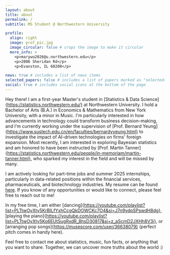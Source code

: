 ```yaml
---
layout: about
title: about
permalink: /
subtitle: MS Student @ Northwestern University

profile:
  align: right
  image: prof_pic.jpg
  image_circular: false # crops the image to make it circular
  more_info: >
    <p>marywu2026@u.northwestern.edu</p>
    <p>2006 Sheridan Rd</p>
    <p>Evanston, IL 60208</p>

news: true # includes a list of news items
selected_papers: false # includes a list of papers marked as "selected={true}"
social: true # includes social icons at the bottom of the page
---
```


Hey there! I am a first-year Master's student in [Statistics & Data Science]{https://statistics.northwestern.edu/} at Northwestern University. I hold a Bachelor of Arts (B.A.) in Economics & Mathematics from New York University, with a minor in Music. I'm particularly interested in how advancements in technology could transform business decision-making, and I'm currently working under the supervision of [Prof. Bernard Yeung]{https://www.sustech.edu.cn/en/faculties/bernardyyeung.html} to investigate the impact of AI-driven technologies on firms' foreign expansion. Most recently, I am interested in exploring Bayesian statistics and am honored to have been instructed by [Prof. Martin Tanner]{https://statistics.northwestern.edu/people/in-memoriam/martin-tanner.html}, who sparked my interest in the field and will be missed by many. 

I am actively looking for part-time jobs and summer 2025 internships, particularly in data-related positions within the financial services, pharmaceuticals, and biotechnology industries. My resume can be found [here](./assets/Mary_Wu_resume.pdf). If you know of any opportunities or would like to connect, please feel free to reach out to me! 

In my free time, I am either [dancing]{https://youtube.com/playlist?list=PLTtwOyXty5KrBILfYxhCcgQkDOWCKc7O4&si=J7n9ydpSPswdH8dg}, [playing the piano]{https://youtube.com/playlist?list=PLTtwOyXty5Ko6EUtSugRxdR_8hsD30817&si=z_aScmD2JXHh8V3i}, or [arranging pop songs]{https://musescore.com/user/36638079} (perfect pitch comes in handy here). 

Feel free to contact me about statistics, music, fun facts, or anything that you want to share. Together, we can uncover more truths about the world :)
